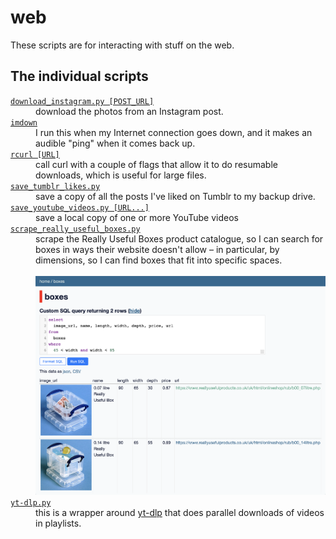 # web

These scripts are for interacting with stuff on the web.

## The individual scripts

<!-- [[[cog

# This adds the root of the repo to the PATH, which has cog_helpers.py
from os.path import abspath, dirname
import sys

sys.path.append(abspath(dirname(dirname("."))))

import cog_helpers

folder_name = "web"

scripts = [
    {
        "usage": "download_instagram.py [POST_URL]",
        "description": """
        download the photos from an Instagram post.
        """
    },
    {
        "name": "imdown",
        "description": """
        I run this when my Internet connection goes down, and it makes an audible "ping" when it comes back up.
        """
    },
    {
        "usage": "rcurl [URL]",
        "description": """
        call curl with a couple of flags that allow it to do resumable downloads, which is useful for large files.
        """
    },
    {
        "name": "save_tumblr_likes.py",
        "description": """
        save a copy of all the posts I've liked on Tumblr to my backup drive.
        """
    },
    {
        "usage": "save_youtube_videos.py [URL...]",
        "description": """
        save a local copy of one or more YouTube videos
        """
    },
    {
        "name": "scrape_really_useful_boxes.py",
        "description": """
        scrape the Really Useful Boxes product catalogue, so I can search for boxes in ways their website doesn't allow – in particular, by dimensions, so I can find boxes that fit into specific spaces.<br/><br/><img src="really_useful_boxes.png">
        """
    },
    {
        "name": "yt-dlp.py",
        "description": """
        this is a wrapper around <a href="https://github.com/yt-dlp/yt-dlp">yt-dlp</a> that does parallel downloads of videos in playlists.
        """
    },
]

cog_helpers.create_description_table(folder_name=folder_name, scripts=scripts)

]]]-->
<dl>
  <dt>
    <a href="https://github.com/alexwlchan/scripts/blob/main/web/download_instagram.py">
      <code>download_instagram.py [POST_URL]</code>
    </a>
  </dt>
  <dd>
    download the photos from an Instagram post.
  </dd>

  <dt>
    <a href="https://github.com/alexwlchan/scripts/blob/main/web/imdown">
      <code>imdown</code>
    </a>
  </dt>
  <dd>
    I run this when my Internet connection goes down, and it makes an audible "ping" when it comes back up.
  </dd>

  <dt>
    <a href="https://github.com/alexwlchan/scripts/blob/main/web/rcurl">
      <code>rcurl [URL]</code>
    </a>
  </dt>
  <dd>
    call curl with a couple of flags that allow it to do resumable downloads, which is useful for large files.
  </dd>

  <dt>
    <a href="https://github.com/alexwlchan/scripts/blob/main/web/save_tumblr_likes.py">
      <code>save_tumblr_likes.py</code>
    </a>
  </dt>
  <dd>
    save a copy of all the posts I've liked on Tumblr to my backup drive.
  </dd>

  <dt>
    <a href="https://github.com/alexwlchan/scripts/blob/main/web/save_youtube_videos.py">
      <code>save_youtube_videos.py [URL...]</code>
    </a>
  </dt>
  <dd>
    save a local copy of one or more YouTube videos
  </dd>

  <dt>
    <a href="https://github.com/alexwlchan/scripts/blob/main/web/scrape_really_useful_boxes.py">
      <code>scrape_really_useful_boxes.py</code>
    </a>
  </dt>
  <dd>
    scrape the Really Useful Boxes product catalogue, so I can search for boxes in ways their website doesn't allow – in particular, by dimensions, so I can find boxes that fit into specific spaces.<br/><br/><img src="really_useful_boxes.png">
  </dd>

  <dt>
    <a href="https://github.com/alexwlchan/scripts/blob/main/web/yt-dlp.py">
      <code>yt-dlp.py</code>
    </a>
  </dt>
  <dd>
    this is a wrapper around <a href="https://github.com/yt-dlp/yt-dlp">yt-dlp</a> that does parallel downloads of videos in playlists.
  </dd>
</dl>
<!-- [[[end]]] (checksum: 52d8c9f27f76e4f1eb6f63952ee3b9b6) -->
